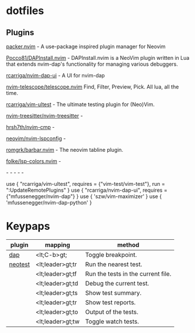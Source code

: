 # dotfiles

## Plugins

[packer.nvim](https://github.com/wbthomason/packer.nvim) -  A use-package inspired plugin manager for Neovim

[Pocco81/DAPInstall.nvim](https://github.com/Pocco81/DAPInstall.nvim) - DAPInstall.nvim is a NeoVim plugin written in Lua that extends nvim-dap's functionality for managing various debuggers.

[rcarriga/nvim-dap-ui](https://github.com/rcarriga/nvim-dap-ui) - A UI for nvim-dap

[nvim-telescope/telescope.nvim](https://github.com/nvim-telescope/telescope.nvim) Find, Filter, Preview, Pick. All lua, all the time.

[rcarriga/vim-ultest](https://github.com/rcarriga/vim-ultest) - The ultimate testing plugin for (Neo)Vim.

[nvim-treesitter/nvim-treesitter]() -

[hrsh7th/nvim-cmp]() -

[neovim/nvim-lspconfig]() -

[romgrk/barbar.nvim](https://github.com/romgrk/barbar.nvim) - The neovim tabline plugin.

[folke/lsp-colors.nvim]() -

[]() -
[]() -
[]() -
[]() -
[]() -


 use { "rcarriga/vim-ultest", requires = {"vim-test/vim-test"}, run = ":UpdateRemotePlugins" }
  use { "rcarriga/nvim-dap-ui", requires = {"mfussenegger/nvim-dap"} }
  use { 'szw/vim-maximizer' }
  use { 'mfussenegger/nvim-dap-python' }


# Keypaps

|plugin|mapping|method|
|------|---|------|
|[dap](https://github.com/mfussenegger/nvim-dap)   |<lt;C-b>gt;     |Toggle breakpoint.|
|[neotest](https://github.com/nvim-neotest/neotest)|<lt;leader>gt;tr|Run the nearest test.|
|                                                  |<lt;leader>gt;tf|Run the tests in the current file.|
|                                                  |<lt;leader>gt;td|Debug the current test.|
|                                                  |<lt;leader>gt;ts|Show test summary.|
|                                                  |<lt;leader>gt;tr|Show test reports.|
|                                                  |<lt;leader>gt;to|Output of the tests.|
|                                                  |<lt;leader>gt;tw|Toggle watch tests.|

